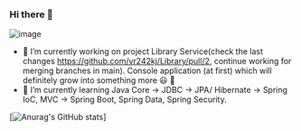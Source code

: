 ### Hi there 👋
![image](https://www.codewars.com/users/Vitaliy%20Replyuk/badges/micro)
- 🔭 I’m currently working on project Library Service(check the last changes https://github.com/vr242kj/Library/pull/2, continue working for merging branches in main). Console application (at first) which will definitely grow into something more :smiley: :rocket:
- 🌱 I’m currently learning Java Core -> JDBC -> JPA/ Hibernate -> Spring IoC, MVC -> Spring Boot, Spring Data, Spring Security.

[![Anurag's GitHub stats](https://github-readme-stats.vercel.app/api?username=vr242kj&show_icons=true&theme=gruvbox)]
